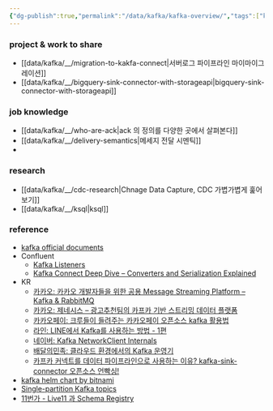 ```yaml
---
{"dg-publish":true,"permalink":"/data/kafka/kafka-overview/","tags":["kafka","overview"],"dgHomeLink":true,"dgShowBacklinks":true,"dgShowLocalGraph":true,"dgEnableSearch":true,"dgLinkPreview":"ture","noteIcon":"","created":"2024-06-30T00:39:32.604+09:00"}
---
```




### project & work to share
- [[data/kafka/__/migration-to-kakfa-connect\|서버로그 파이프라인 마이마이그레이션]]
- [[data/kafka/__/bigquery-sink-connector-with-storageapi\|bigquery-sink-connector-with-storageapi]]


### job knowledge
- [[data/kafka/__/who-are-ack\|ack 의 정의를 다양한 곳에서 살펴본다]]
- [[data/kafka/__/delivery-semantics\|메세지 전달 시멘틱]]
- 


### research
- [[data/kafka/__/cdc-research\|Chnage Data Capture, CDC 가볍가볍게 훑어보기]]
- [[data/kafka/__/ksql\|ksql]]


### reference
- [kafka official documents](https://kafka.apache.org/documentation/)
- Confluent
    - [Kafka Listeners](https://www.confluent.io/blog/kafka-listeners-explained)
    - [Kafka Connect Deep Dive – Converters and Serialization Explained](https://www.confluent.io/blog/kafka-connect-deep-dive-converters-serialization-explained)
- KR
    - [카카오: 카카오 개발자들을 위한 공용 Message Streaming Platform – Kafka & RabbitMQ](https://tech.kakao.com/2021/12/23/kafka-rabbitmq/)
    - [카카오: 제네시스 – 광고추천팀의 카프카 기반 스트리밍 데이터 플랫폼](https://tech.kakao.com/2022/04/13/kafka-connect-streaming-data-platform/)
    - [카카오페이: 크루들이 들려주는 카카오페이 오픈소스 kafka 활용법](https://blog.kakaopay.com/281)
    - [라인: LINE에서 Kafka를 사용하는 방법 - 1편](https://engineering.linecorp.com/ko/blog/how-to-use-kafka-in-line-1/)
    - [네이버: Kafka NetworkClient Internals](https://d2.naver.com/helloworld/0853669)
    - [배달의민족: 클라우드 환경에서의 Kafka 운영기](https://www.youtube.com/watch?v=XyuqoWUCdGA)
    - [카프카 커넥트를 데이터 파이프라인으로 사용하는 이유? kafka-sink-connector 오픈소스 언빡싱!](https://tech.kakao.com/2023/01/12/introduce-kafka-sink-connector/)
- [kafka helm chart by bitnami](https://console.cloud.google.com/marketplace/details/bitnami-launchpad/kafka-cluster?project=coinone-data-dev)
- [Single-partition Kafka topics](https://mikemybytes.com/2021/01/11/single-partition-kafka-topics/)
- [11번가 - Live11 과 Schema Registry](https://11st-tech.github.io/2022/06/28/schema-registry-in-live11/)